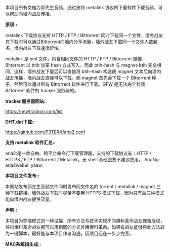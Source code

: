 本项目所有文档为郭先生音频，通过支持 metalink 协议的下载软件下载音频，可以帮助向墙内战友传播。

<b>原理::</b>

metalink 下载协议支持 HTTP / FTP / Bittorrent 同时下载同一个文件，墙外战友在下载时可以通过Bittorrent向墙内分享流量，墙外战友下载同一个文件人数越多，墙内战友下载速度赶快。

metalink 是 xml 文件，内含相同文件的 HTTP / FTP / Bittorrent 链接，Bittorrent 以 btih 加密 hash 方式写入，而此 btih-hash 与 magnet-btih 完全相同，这样，墙外战友下载后可以直接将 btih-hash 构造成 magnet 文本后向墙内战友传播，墙内战友直接可以下载。而 magnet 首先会下载一个 Bittorrent 种子，然后可以通过所有 Bittorrent 软件进行下载。GFW 是无法完全封锁 Bittorrent 软件的 tracker 服务器的。

<b>tracker 服务器网站::</b>

https://newtrackon.com/list

<b>DHT.dat下载::</b>

https://github.com/P3TERX/aria2.conf

<b>支持 metalink 软件汇总::</b>

aria2:是一款自由、跨平台命令行下载管理器，支持的下载协议有：HTTP / HTTPS / FTP / Bittorrent / Metalink。无 shell 基础战友不建议使用。
AriaNg:
aria2webui:
yaaw:

<b>本项目文件发布::</b>

本网站发布郭先生音频文件同时发布同文件名的 torrent / metalink / magnet 三种下载链接，墙外战友下载时尽量不要用 HTTPS 模式下载，因为只有后三种模式能向墙内战友提供流量。

<b>声明::</b>

本项目为穿墙模式的一种试探，所有方法与技术实现不向爆料革命战友保留版权，任何爆料革命战友都可以用相同的方式传播爆料革命。如果有战友能够将此方法转为一键脚本，最好能与本项目作者沟通，因项目还在一步步完善。

<b>MAC系统指生成::</b>







